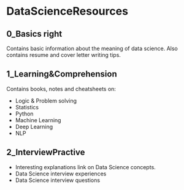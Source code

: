 # DataScienceResources

## 0_Basics right

Contains basic information about the meaning of data science. Also contains resume and cover letter writing tips.

## 1_Learning&Comprehension

Contains books, notes and cheatsheets on:
  - Logic & Problem solving
  - Statistics
  - Python
  - Machine Learning
  - Deep Learning
  - NLP

## 2_InterviewPractive
  - Interesting explanations link on Data Science concepts.
  - Data Science interview experiences
  - Data Science interview questions
